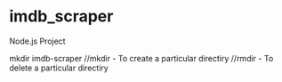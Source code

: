 # imdb_scraper
Node.js Project

mkdir imdb-scraper
//mkdir <directory name> - To create a particular directiry
//rmdir <directory name> - To delete a particular directiry
